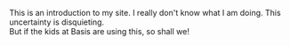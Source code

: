 This is an introduction to my site.  I really don't know what I am doing.  This uncertainty is disquieting.  
But if the kids at Basis are using this, so shall we!
